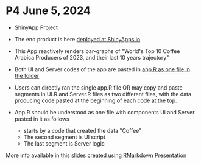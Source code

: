 # P4   June 5, 2024

* ShinyApp Project

* The end product is here [deployed at ShinyApps.io](https://aberra.shinyapps.io/MyCoffeeApp/)

* This App reactively renders bar-graphs of "World's Top 10 Coffee Arabica Producers of 2023, and their last 10 years trajectory"

* Both UI and Server codes of the app are pasted in [app.R as one file in the folder](https://github.com/dawit3000/P4/blob/main/MyCoffeeApp/app.R) 

* Users can directly ran the single app.R file OR may copy and paste segments in UI.R and Server.R files as two different files, with the data producing code pasted at the beginning of each code at the top.

* App.R should be understood as one file with components Ui and Server pasted in it as follows
   - starts by a code that created the data "Coffee"
   - The second segment is UI script
   - The last segment is Server logic


More info available in this [slides created using RMarkdown Presentation](https://rpubs.com/dawit3000/1193133)
